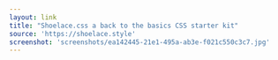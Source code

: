 ```yaml
---
layout: link
title: "Shoelace.css a back to the basics CSS starter kit"
source: 'https://shoelace.style'
screenshot: 'screenshots/ea142445-21e1-495a-ab3e-f021c550c3c7.jpg'
---
```


